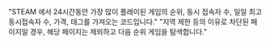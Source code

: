 "STEAM 에서 24시간동안 가장 많이 플레이된 게임의 순위, 동시 접속자 수, 일일 최고 동시접속자 수, 가격, 태그를 가져오는 코드입니다." 
"지역 제한 등의 이유로 차단된 페이지일 경우, 해당 페이지는 제외하고 다음 순위 게임을 탐색합니다."

